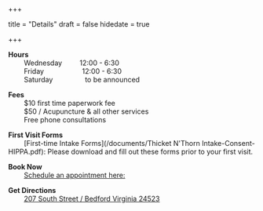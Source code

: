 +++

title = "Details"
draft = false
hidedate = true

+++

**Hours**  
&emsp;&emsp; Wednesday &emsp;&emsp;  12:00 - 6:30  
&emsp;&emsp; Friday  &emsp;&emsp;&emsp;&emsp;&emsp;  12:00 - 6:30  
&emsp;&emsp; Saturday &nbsp;&nbsp;&nbsp;&nbsp;&emsp;&emsp;&emsp;  to be announced  

**​​Fees**  
&emsp;&emsp; $10 first time paperwork fee  
&emsp;&emsp; $50 / Acupuncture & all other services </br>
&emsp;&emsp; Free phone consultations  

**First Visit Forms**  
&emsp;&emsp; [First-time Intake Forms](/documents/Thicket N'Thorn Intake-Consent-HIPPA.pdf): Please download and fill out these forms prior to your first visit.   

**Book Now**  
&emsp;&emsp; [Schedule an appointment here:](https://app.shedul.com/online_bookings/thicket-n-thorn-community-acupuncture-tektawrm)  

**Get Directions**  
&emsp;&emsp; [207 South Street / Bedford Virginia 24523](https://maps.google.com/?saddr=current+location&daddr=207%20South%20Street,%20Bedford,%2024523)
